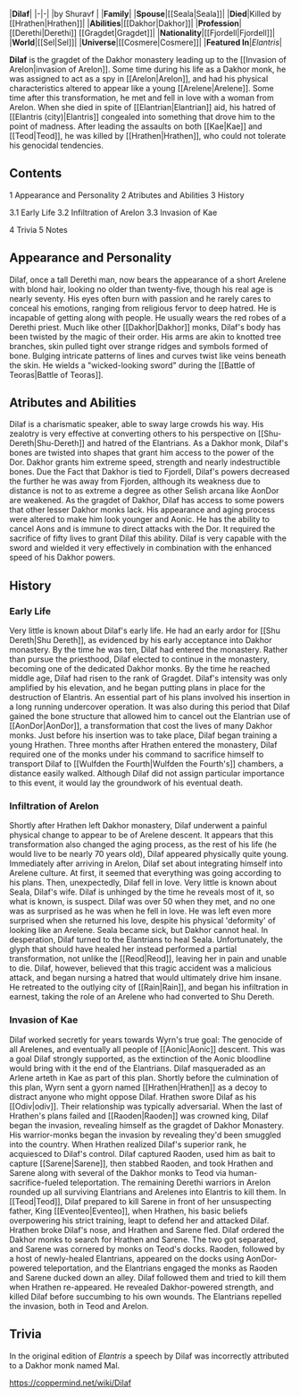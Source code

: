 |**Dilaf**|
|-|-|
|by  Shuravf |
|**Family**|
|**Spouse**|[[Seala\|Seala]]|
|**Died**|Killed by [[Hrathen\|Hrathen]]|
|**Abilities**|[[Dakhor\|Dakhor]]|
|**Profession**|[[Derethi\|Derethi]] [[Gragdet\|Gragdet]]|
|**Nationality**|[[Fjordell\|Fjordell]]|
|**World**|[[Sel\|Sel]]|
|**Universe**|[[Cosmere\|Cosmere]]|
|**Featured In**|*Elantris*|

**Dilaf** is the gragdet of the Dakhor monastery leading up to the [[Invasion of Arelon\|invasion of Arelon]].
Some time during his life as a Dakhor monk, he was assigned to act as a spy in [[Arelon\|Arelon]], and had his physical characteristics altered to appear like a young [[Arelene\|Arelene]]. Some time after this transformation, he met and fell in love with a woman from Arelon. When she died in spite of [[Elantrian\|Elantrian]] aid, his hatred of [[Elantris (city)\|Elantris]] congealed into something that drove him to the point of madness. After leading the assaults on both [[Kae\|Kae]] and [[Teod\|Teod]], he was killed by [[Hrathen\|Hrathen]], who could not tolerate his genocidal tendencies.

## Contents

1 Appearance and Personality
2 Atributes and Abilities
3 History

3.1 Early Life
3.2 Infiltration of Arelon
3.3 Invasion of Kae


4 Trivia
5 Notes


## Appearance and Personality
Dilaf, once a tall Derethi man, now bears the appearance of a short Arelene with blond hair, looking no older than twenty-five, though his real age is nearly seventy. His eyes often burn with passion and he rarely cares to conceal his emotions, ranging from religious fervor to deep hatred. He is incapable of getting along with people. He usually wears the red robes of a Derethi priest.
Much like other [[Dakhor\|Dakhor]] monks, Dilaf's body has been twisted by the magic of their order. His arms are akin to knotted tree branches, skin pulled tight over strange ridges and symbols formed of bone. Bulging intricate patterns of lines and curves twist like veins beneath the skin.
He wields a "wicked-looking sword" during the [[Battle of Teoras\|Battle of Teoras]].

## Atributes and Abilities
Dilaf is a charismatic speaker, able to sway large crowds his way. His zealotry is very effective at converting others to his perspective on [[Shu-Dereth\|Shu-Dereth]] and hatred of the Elantrians.
As a Dakhor monk, Dilaf's bones are twisted into shapes that grant him access to the power of the Dor. Dakhor grants him extreme speed, strength and nearly indestructible bones. Due the Fact that Dakhor is tied to Fjordell, Dilaf's powers decreased the further he was away from Fjorden, although its weakness due to distance is not to as extreme a degree as other Selish arcana like AonDor are weakened. As the gragdet of Dakhor, Dilaf has access to some powers that other lesser Dakhor monks lack. His appearance and aging process were altered to make him look younger and Aonic. He has the ability to cancel Aons and is immune to direct attacks with the Dor. It required the sacrifice of fifty lives to grant Dilaf this ability.
Dilaf is very capable with the sword and wielded it very effectively in combination with the enhanced speed of his Dakhor powers.

## History
### Early Life
Very little is known about Dilaf's early life. He had an early ardor for [[Shu Dereth\|Shu Dereth]], as evidenced by his early acceptance into Dakhor monastery. By the time he was ten, Dilaf had entered the monastery. Rather than pursue the priesthood, Dilaf elected to continue in the monastery, becoming one of the dedicated Dakhor monks.
By the time he reached middle age, Dilaf had risen to the rank of Gragdet. Dilaf's intensity was only amplified by his elevation, and he began putting plans in place for the destruction of Elantris. An essential part of his plans involved his insertion in a long running undercover operation. It was also during this period that Dilaf gained the bone structure that allowed him to cancel out the Elantrian use of [[AonDor\|AonDor]], a transformation that cost the lives of many Dakhor monks.
Just before his insertion was to take place, Dilaf began training a young Hrathen. Three months after Hrathen entered the monastery, Dilaf required one of the monks under his command to sacrifice himself to transport Dilaf to [[Wulfden the Fourth\|Wulfden the Fourth's]] chambers, a distance easily walked. Although Dilaf did not assign particular importance to this event, it would lay the groundwork of his eventual death.

### Infiltration of Arelon
Shortly after Hrathen left Dakhor monastery, Dilaf underwent a painful physical change to appear to be of Arelene descent. It appears that this transformation also changed the aging process, as the rest of his life (he would live to be nearly 70 years old), Dilaf appeared physically quite young. Immediately after arriving in Arelon, Dilaf set about integrating himself into Arelene culture. At first, it seemed that everything was going according to his plans. Then, unexpectedly, Dilaf fell in love.
Very little is known about Seala, Dilaf's wife. Dilaf is unhinged by the time he reveals most of it, so what is known, is suspect. Dilaf was over 50 when they met, and no one was as surprised as he was when he fell in love. He was left even more surprised when she returned his love, despite his physical 'deformity' of looking like an Arelene.
Seala became sick, but Dakhor cannot heal. In desperation, Dilaf turned to the Elantrians to heal Seala. Unfortunately, the glyph that should have healed her instead performed a partial transformation, not unlike the [[Reod\|Reod]], leaving her in pain and unable to die. Dilaf, however, believed that this tragic accident was a malicious attack, and began nursing a hatred that would ultimately drive him insane. He retreated to the outlying city of [[Rain\|Rain]], and began his infiltration in earnest, taking the role of an Arelene who had converted to Shu Dereth.

### Invasion of Kae
Dilaf worked secretly for years towards Wyrn's true goal: The genocide of all Arelenes, and eventually all people of [[Aonic\|Aonic]] descent. This was a goal Dilaf strongly supported, as the extinction of the Aonic bloodline would bring with it the end of the Elantrians. Dilaf masqueraded as an Arlene arteth in Kae as part of this plan.
Shortly before the culmination of this plan, Wyrn sent a gyorn named [[Hrathen\|Hrathen]] as a decoy to distract anyone who might oppose Dilaf. Hrathen swore Dilaf as his [[Odiv\|odiv]]. Their relationship was typically adversarial. When the last of Hrathen's plans failed and [[Raoden\|Raoden]] was crowned king, Dilaf began the invasion, revealing himself as the gragdet of Dakhor Monastery. His warrior-monks began the invasion by revealing they'd been smuggled into the country. When Hrathen realized Dilaf's superior rank, he acquiesced to Dilaf's control.
Dilaf captured Raoden, used him as bait to capture [[Sarene\|Sarene]], then stabbed Raoden, and took Hrathen and Sarene along with several of the Dakhor monks to Teod via human-sacrifice-fueled teleportation. The remaining Derethi warriors in Arelon rounded up all surviving Elantrians and Arelenes into Elantris to kill them. In [[Teod\|Teod]], Dilaf prepared to kill Sarene in front of her unsuspecting father, King [[Eventeo\|Eventeo]], when Hrathen, his basic beliefs overpowering his strict training, leapt to defend her and attacked Dilaf. Hrathen broke Dilaf's nose, and Hrathen and Sarene fled. Dilaf ordered the Dakhor monks to search for Hrathen and Sarene. The two got separated, and Sarene was cornered by monks on Teod's docks.
Raoden, followed by a host of newly-healed Elantrians, appeared on the docks using AonDor-powered teleportation, and the Elantrians engaged the monks as Raoden and Sarene ducked down an alley. Dilaf followed them and tried to kill them when Hrathen re-appeared. He revealed Dakhor-powered strength, and killed Dilaf before succumbing to his own wounds.
The Elantrians repelled the invasion, both in Teod and Arelon.

## Trivia
In the original edition of *Elantris* a speech by Dilaf was incorrectly attributed to a Dakhor monk named Mal.


https://coppermind.net/wiki/Dilaf